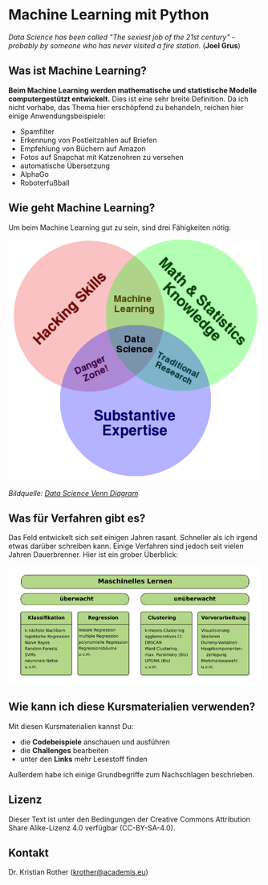 
# Machine Learning mit Python

*Data Science has been called "The sexiest job of the 21st century" - probably by someone who has never visited a fire station.* (**Joel Grus**)

## Was ist Machine Learning?

**Beim Machine Learning werden mathematische und statistische Modelle computergestützt entwickelt.** Dies ist eine sehr breite Definition. Da ich nicht vorhabe, das Thema hier erschöpfend zu behandeln, reichen hier einige Anwendungsbeispiele:

* Spamfilter
* Erkennung von Postleitzahlen auf Briefen
* Empfehlung von Büchern auf Amazon
* Fotos auf Snapchat mit Katzenohren zu versehen
* automatische Übersetzung
* AlphaGo
* Roboterfußball

## Wie geht Machine Learning?

Um beim Machine Learning gut zu sein, sind drei Fähigkeiten nötig:

![Venn Diagram of Data Science](venn_diagram.png)

*Bildquelle: [Data Science Venn Diagram](http://drewconway.com/zia/2013/3/26/the-data-science-venn-diagram)*

## Was für Verfahren gibt es?

Das Feld entwickelt sich seit einigen Jahren rasant. Schneller als ich irgend etwas darüber schreiben kann. Einige Verfahren sind jedoch seit vielen Jahren Dauerbrenner. Hier ist ein grober Überblick:

![Überblick Machine Learning-Verfahren](ML_overview.png)


## Wie kann ich diese Kursmaterialien verwenden?

Mit diesen Kursmaterialien kannst Du:

* die **Codebeispiele** anschauen und ausführen
* die **Challenges** bearbeiten
* unter den **Links** mehr Lesestoff finden

Außerdem habe ich einige Grundbegriffe zum Nachschlagen beschrieben.

## Lizenz

Dieser Text ist unter den Bedingungen der Creative Commons Attribution Share Alike-Lizenz 4.0 verfügbar (CC-BY-SA-4.0).

## Kontakt

Dr. Kristian Rother (krother@academis.eu)
